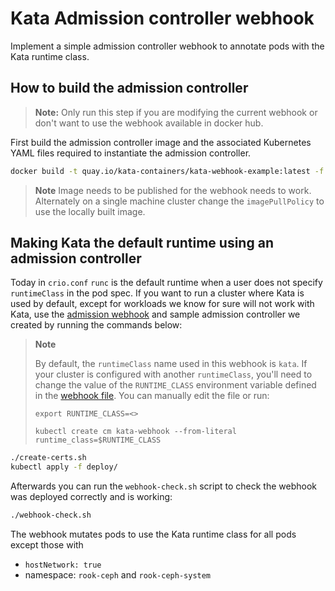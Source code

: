 # Kata Admission controller webhook

Implement a simple admission controller webhook to annotate pods with the
Kata runtime class.

## How to build the admission controller

> **Note:**
> Only run this step if you are modifying the current webhook or don't
> want to use the webhook available in docker hub.

First build the admission controller image and the associated
Kubernetes YAML files required to instantiate the admission
controller.

```bash
docker build -t quay.io/kata-containers/kata-webhook-example:latest -f Dockerfile .
```

> **Note**
> Image needs to be published for the webhook needs to work. Alternately
> on a single machine cluster change the `imagePullPolicy` to use the locally
> built image.

## Making Kata the default runtime using an admission controller

Today in `crio.conf` `runc` is the default runtime when a user does not specify
`runtimeClass` in the pod spec. If you want to run a cluster where Kata is used
by default, except for workloads we know for sure will not work with Kata, use
the [admission webhook](https://kubernetes.io/docs/reference/access-authn-authz/extensible-admission-controllers/#admission-webhooks)
and sample admission controller we created by running the commands below:

> **Note**
>
> By default, the `runtimeClass` name used in this webhook is `kata`. If your
> cluster is configured with another `runtimeClass`, you'll need to change the
> value of the `RUNTIME_CLASS` environment variable defined in the
> [webhook file](deploy/webhook.yaml). You can manually edit the file or run:
>
> `export RUNTIME_CLASS=<>`
>
> `kubectl create cm kata-webhook --from-literal runtime_class=$RUNTIME_CLASS`

```bash
./create-certs.sh
kubectl apply -f deploy/
```

Afterwards you can run the `webhook-check.sh` script to check the webhook was
deployed correctly and is working:

```bash
./webhook-check.sh
```

The webhook mutates pods to use the Kata runtime class for all pods except
those with

* `hostNetwork: true`
* namespace: `rook-ceph` and `rook-ceph-system`
